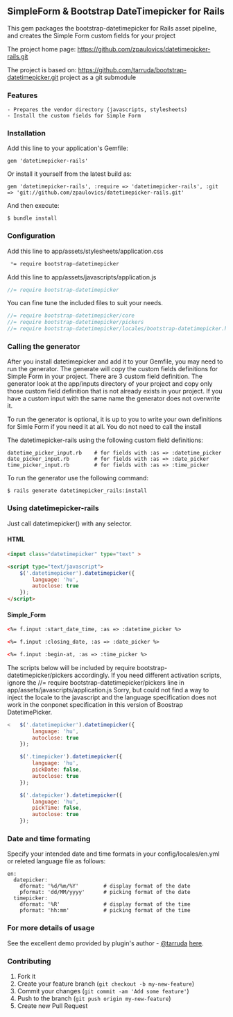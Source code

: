 ## SimpleForm & Bootstrap DateTimepicker for Rails

This gem packages the bootstrap-datetimepicker for Rails asset pipeline, and creates the Simple Form custom fields for your project

The project home page: https://github.com/zpaulovics/datetimepicker-rails.git

The project is based on: https://github.com/tarruda/bootstrap-datetimepicker.git project as a git submodule


### Features

    - Prepares the vendor directory (javascripts, stylesheets)
    - Install the custom fields for Simple Form


### Installation

Add this line to your application's Gemfile:

    gem 'datetimepicker-rails'

Or install it yourself from the latest build as:

    gem 'datetimepicker-rails', :require => 'datetimepicker-rails', :git => 'git://github.com/zpaulovics/datetimepicker-rails.git'

And then execute:

    $ bundle install

### Configuration

Add this line to app/assets/stylesheets/application.css

``` css
 *= require bootstrap-datetimepicker
```

Add this line to app/assets/javascripts/application.js

``` javascript
//= require bootstrap-datetimepicker
```

You can fine tune the included files to suit your needs.

```javascript
//= require bootstrap-datetimepicker/core
//= require bootstrap-datetimepicker/pickers
//= require bootstrap-datetimepicker/locales/bootstrap-datetimepicker.hu.js
```

### Calling the generator

After you install datetimepicker and add it to your Gemfile, you may need to run the generator.
The generate will copy the custom fields definitions for Simple Form in your project. There are 3
custom field definition. The generator look at the app/inputs directory of your project and copy
only those custom field definition that is not already exists in your project. If you have a custom
input with the same name the generator does not overwrite it.

To run the generator is optional, it is up to you to write your own definitions for Simle Form if you
need it at all. You do not need to call the install

The datetimepicker-rails using the following custom field definitions:

    datetime_picker_input.rb    # for fields with :as => :datetime_picker
    date_picker_input.rb        # for fields with :as => :date_picker
    time_picker_input.rb        # for fields with :as => :time_picker

To run the generator use the following command:

    $ rails generate datetimepicker_rails:install


### Using datetimepicker-rails

Just call datetimepicker() with any selector.

#### HTML

```html
<input class="datetimepicker" type="text" >

<script type="text/javascript">
    $('.datetimepicker').datetimepicker({
        language: 'hu',
        autoclose: true
    });
</script>
```

#### Simple_Form

```html
<%= f.input :start_date_time, :as => :datetime_picker %>

<%= f.input :closing_date, :as => :date_picker %>

<%= f.input :begin-at, :as => :time_picker %>
```

The scripts below will be included by require bootstrap-datetimepicker/pickers accordingly. If you
need different activation scripts, ignore the //= require bootstrap-datetimepicker/pickers line in
app/assets/javascripts/application.js Sorry, but could not find a way to inject the locale to the
javascript and the language specification does not work in the conponet specification in this version
of Boostrap DatetimePicker.

```javascript
<   $('.datetimepicker').datetimepicker({
        language: 'hu',
        autoclose: true
    });

    $('.timepicker').datetimepicker({
        language: 'hu',
        pickDate: false,
        autoclose: true
    });

    $('.datepicker').datetimepicker({
        language: 'hu',
        pickTime: false,
        autoclose: true
    });
```

### Date and time formating

Specify your intended date and time formats in your config/locales/en.yml or releted language file as follows:

    en:
      datepicker:
        dformat: '%d/%m/%Y'        # display format of the date
        pformat: 'dd/MM/yyyy'      # picking format of the date
      timepicker:
        dformat: '%R'              # display format of the time
        pformat: 'hh:mm'           # picking format of the time


### For more details of usage

See the excellent demo provided by plugin's author - [@tarruda](https://github.com/tarruda) [here](http://tarruda.github.com/bootstrap-datetimepicker/).


### Contributing

1. Fork it
2. Create your feature branch (`git checkout -b my-new-feature`)
3. Commit your changes (`git commit -am 'Add some feature'`)
4. Push to the branch (`git push origin my-new-feature`)
5. Create new Pull Request
